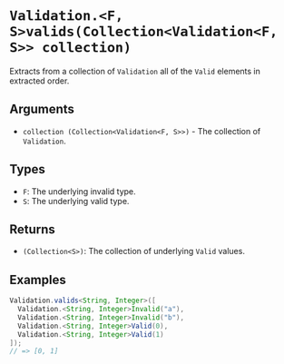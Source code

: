 # `Validation.<F, S>valids(Collection<Validation<F, S>> collection)`

Extracts from a collection of `Validation` all of the `Valid` elements in extracted order.

## Arguments

* `collection (Collection<Validation<F, S>>)` - The collection of `Validation`.

## Types

* `F`: The underlying invalid type.
* `S`: The underlying valid type.

## Returns

* `(Collection<S>)`: The collection of underlying `Valid` values.

## Examples

```java
Validation.valids<String, Integer>([
  Validation.<String, Integer>Invalid("a"),
  Validation.<String, Integer>Invalid("b"),
  Validation.<String, Integer>Valid(0),
  Validation.<String, Integer>Valid(1)
]);
// => [0, 1]
```
